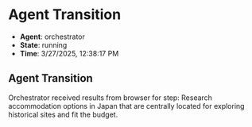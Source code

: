 # Agent Transition

- **Agent**: orchestrator
- **State**: running
- **Time**: 3/27/2025, 12:38:17 PM

## Agent Transition

Orchestrator received results from browser for step: Research accommodation options in Japan that are centrally located for exploring historical sites and fit the budget.

